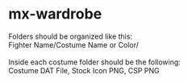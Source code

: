 # mx-wardrobe
Folders should be organized like this:
<br />
Fighter Name/Costume Name or Color/
<br />
<br />
Inside each costume folder should be the following:
<br />
Costume DAT File, Stock Icon PNG, CSP PNG
